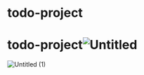 # todo-project
# todo-project![Untitled](https://user-images.githubusercontent.com/97829483/150451363-e20c1303-0b38-4eac-9f34-55994a472880.jpg)
![Untitled (1)](https://user-images.githubusercontent.com/97829483/150451380-681d26ad-5e6f-4cd2-9403-3245fdd57f4d.jpg)
